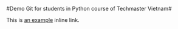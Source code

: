 #Demo Git for students in Python course of Techmaster Vietnam#

This is [an example](http://example.com/ "Title") inline link.